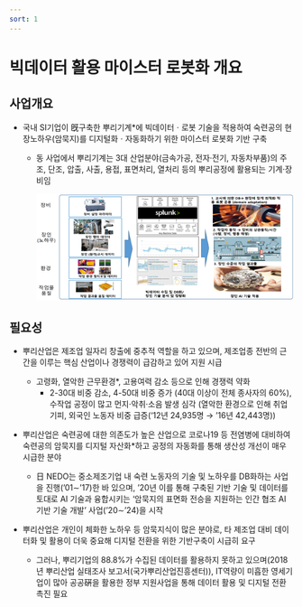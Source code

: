 ```yaml
---
sort: 1
---
```


# 빅데이터 활용 마이스터 로봇화 개요

## 사업개요
- 국내 SI기업이 旣구축한 뿌리기계*에 빅데이터ㆍ로봇 기술을 적용하여 숙련공의 현장노하우(암묵지)를 디지털화ㆍ자동화하기 위한 마이스터 로봇화 기반 구축
  - 동 사업에서 뿌리기계는 3대 산업분야(금속가공, 전자·전기, 자동차부품)의 주조, 단조, 압출, 사출, 용접, 표면처리, 열처리 등의 뿌리공정에 활용되는 기계·장비임

     ![Definition](Definition.png)

## 필요성

- 뿌리산업은 제조업 일자리 창출에 중추적 역할을 하고 있으며, 제조업종 전반의 근간을 이루는 핵심 산업이나 경쟁력이 급감하고 있어 지원 시급
  - 고령화, 열악한 근무환경*, 고용여력 감소 등으로 인해 경쟁력 약화
    - 2-30대 비중 감소, 4-50대 비중 증가 (40대 이상이 전체 종사자의 60%), 수작업 공정이 많고 먼지·악취·소음 발생 심각 (열악한 환경으로 인해 취업 기피, 외국인 노동자 비중 급증(‘12년 24,935명 → ’16년 42,443명))
 - 뿌리산업은 숙련공에 대한 의존도가 높은 산업으로 코로나19 등 전염병에 대비하여 숙련공의 암묵지를 디지털 자산화*하고 공정의 자동화를 통해 생산성 개선이 매우 시급한 분야
    - 日 NEDO는 중소제조기업 내 숙련 노동자의 기술 및 노하우를 DB화하는 사업을 진행(’01∼’17)한 바 있으며, ’20년 이를 통해 구축된 기반 기술 및 데이터를 토대로 AI 기술과 융합시키는 ‘암묵지의 표면화 전승을 지원하는 인간 협조 AI 기반 기술 개발’ 사업(’20∼’24)을 시작

- 뿌리산업은 개인이 체화한 노하우 등 암묵지식이 많은 분야로, 타 제조업 대비 데이터화 및 활용이 더욱 중요해 디지털 전환을 위한 기반구축이 시급히 요구
  - 그러나, 뿌리기업의 88.8%가 수집된 데이터를 활용하지 못하고 있으며(2018년 뿌리산업 실태조사 보고서(국가뿌리산업진흥센터)), IT역량이 미흡한 영세기업이 많아 공공硏을 활용한 정부 지원사업을 통해 데이터 활용 및 디지털 전환 촉진 필요